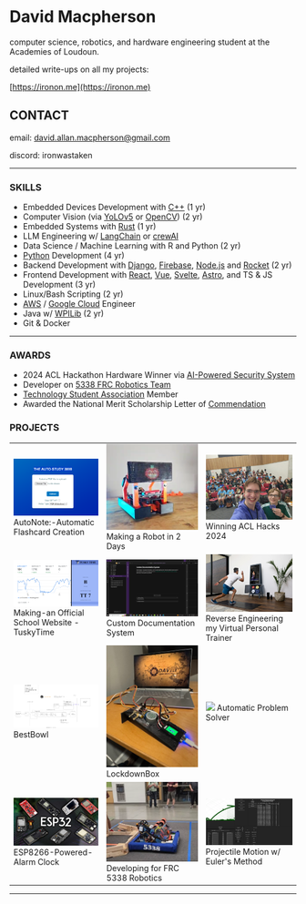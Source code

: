 # David Macpherson
computer science, robotics, and hardware engineering student at the Academies of Loudoun.

detailed write-ups on all my projects:

[https://ironon.me](https://ironon.me)

## CONTACT
email: david.allan.macpherson@gmail.com

discord: ironwastaken

---

### SKILLS
- Embedded Devices Development with [C++](https://cplusplus.com/) (1 yr)
- Computer Vision (via [YoLOv5](https://pytorch.org/hub/ultralytics_yolov5/) or [OpenCV](https://opencv.org/)) (2 yr)
- Embedded Systems with [Rust](https://www.rust-lang.org/) (1 yr)
- LLM Engineering w/ [LangChain](https://www.langchain.com/) or [crewAI](https://github.com/crewAIInc/crewAI)
- Data Science / Machine Learning with R and Python (2 yr)
- [Python](https://www.python.org/) Development (4 yr)
- Backend Development with [Django](https://www.djangoproject.com/), [Firebase](https://firebase.google.com/), [Node.js](https://nodejs.org/en) and [Rocket](https://rocket.rs/) (2 yr)
- Frontend Development with [React](https://react.dev/), [Vue](https://vuejs.org/), [Svelte](https://svelte.dev/), [Astro](https://astro.build/), and TS & JS Development (3 yr)
- Linux/Bash Scripting (2 yr)
- [AWS](https://aws.amazon.com/free/?gclid=Cj0KCQiA19e8BhCVARIsALpFMgFLalufepf49NAYFMhE7QG8jc1ZS39Duuio7ma7U1MbNVND7U58uGgaAo65EALw_wcB&trk=6a4c3e9d-cdc9-4e25-8dd9-2bd8d15afbca&sc_channel=ps&ef_id=Cj0KCQiA19e8BhCVARIsALpFMgFLalufepf49NAYFMhE7QG8jc1ZS39Duuio7ma7U1MbNVND7U58uGgaAo65EALw_wcB:G:s&s_kwcid=AL!4422!3!651751059783!e!!g!!aws!19852662197!145019195897) / [Google Cloud](https://cloud.google.com/gcp?utm_source=google&utm_medium=cpc&utm_campaign=na-US-all-en-dr-bkws-all-all-trial-e-dr-1710134&utm_content=text-ad-none-any-DEV_c-CRE_665735450627-ADGP_Hybrid+%7C+BKWS+-+EXA+%7C+Txt-Core-Google+Cloud-KWID_43700081237254438-kwd-6458750523&utm_term=KW_google%20cloud-ST_google+cloud&gad_source=1&gclid=Cj0KCQiA19e8BhCVARIsALpFMgHlO3WdQyLGcELAYNbm1_JKIt5w6ehpQe2TRKT0Wip4ARCAJXrqt6MaAiAXEALw_wcB&gclsrc=aw.ds) Engineer
- Java w/ [WPILib](https://docs.wpilib.org/en/stable/index.html) (2 yr)
- Git & Docker 


---

### AWARDS
- 2024 ACL Hackathon Hardware Winner via [AI-Powered Security System](https://github.com/ironon/ACLHacks2024)
- Developer on [5338 FRC Robotics Team](https://github.com/roboloco-5338)
- [Technology Student Association](https://tsaweb.org/) Member
- Awarded the National Merit Scholarship Letter of [Commendation](https://www.nationalmerit.org/s/1758/interior.aspx?sid=1758&gid=2&pgid=1881) 


### PROJECTS


|     |     |     |
|-----|-----|-----|
|  [<img width="350" src="https://raw.githubusercontent.com/ironon/ironon/refs/heads/master/Pasted-image 20240423125338.png">](https://ironon.me/project/?id=1) AutoNote:-Automatic Flashcard Creation  |  [<img width="350" src="https://raw.githubusercontent.com/ironon/ironon/refs/heads/master/Pasted-image 20250211181419.png">](https://ironon.me/project/?id=2)  Making a Robot in 2 Days |   [<img width="350" src="https://raw.githubusercontent.com/ironon/ironon/refs/heads/master/Pasted-image 20250211192020.png">](https://ironon.me/project/?id=3) Winning ACL Hacks 2024 |
|  [<img width="350" src="https://raw.githubusercontent.com/ironon/ironon/refs/heads/master/Pasted-image 20250211191222.png">](https://ironon.me/project/?id=4) Making-an Official School Website - TuskyTime  |  [<img width="350" src="https://raw.githubusercontent.com/ironon/ironon/refs/heads/master/Pasted-image 20240423111320.png">](https://ironon.me/project/?id=5)  Custom Documentation System |   [<img width="350" src="https://raw.githubusercontent.com/ironon/ironon/refs/heads/master/Pasted-image 20240723135140.png">](https://ironon.me/project/?id=7) Reverse Engineering my Virtual Personal Trainer |
|  [<img width="350" src="https://raw.githubusercontent.com/ironon/ironon/refs/heads/master/Pasted-image 20250211194735.png">](https://ironon.me/project/?id=8) BestBowl  |  [<img width="350" src="https://raw.githubusercontent.com/ironon/ironon/refs/heads/master/Pasted-image 20250123232213.png">](https://ironon.me/project/?id=9)  LockdownBox |   [<img width="350" src="https://raw.githubusercontent.com/ironon/ironon/refs/heads/master/Pasted-image 20250123232846.png">](https://ironon.me/project/?id=10) Automatic Problem Solver |
|  [<img width="350" src="https://raw.githubusercontent.com/ironon/ironon/refs/heads/master/Pasted-image 20250211194014.png">](https://ironon.me/project/?id=12) ESP8266-Powered-Alarm Clock  |  [<img width="350" src="https://raw.githubusercontent.com/ironon/ironon/refs/heads/master/Pasted-image 20250211181047.png">](https://ironon.me/project/?id=13)  Developing for FRC 5338 Robotics |   [<img width="350" src="https://raw.githubusercontent.com/ironon/ironon/refs/heads/master/Pasted-image 20250211181624.png">](https://ironon.me/project/?id=14) Projectile Motion w/ Euler's Method |


---
